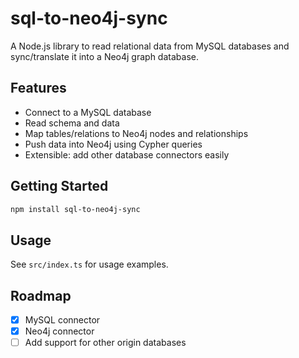# sql-to-neo4j-sync

A Node.js library to read relational data from MySQL databases and sync/translate it into a Neo4j graph database.

## Features

- Connect to a MySQL database
- Read schema and data
- Map tables/relations to Neo4j nodes and relationships
- Push data into Neo4j using Cypher queries
- Extensible: add other database connectors easily

## Getting Started

```bash
npm install sql-to-neo4j-sync
```

## Usage

See `src/index.ts` for usage examples.

## Roadmap

- [x] MySQL connector
- [x] Neo4j connector
- [ ] Add support for other origin databases
